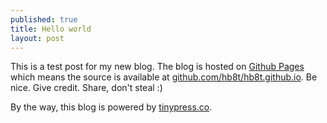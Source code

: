 ```yaml
---
published: true
title: Hello world
layout: post
---
```

This is a test post for my new blog. The blog is hosted on [Github Pages](http://pages.github.com/) which means the source is available at [github.com/hb8t/hb8t.github.io](http://github.com/hb8t/hb8t.github.io). Be nice. Give credit. Share, don't steal :)

By the way, this blog is powered by [tinypress.co](https://tinypress.co).